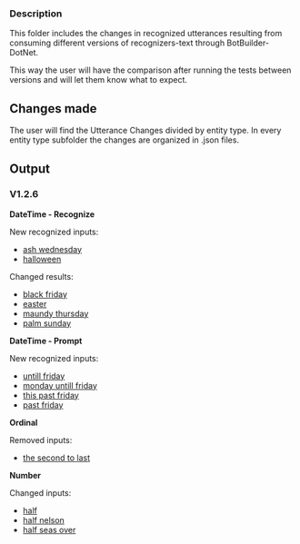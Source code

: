 ### Description

This folder includes the changes in recognized utterances resulting from consuming different versions of recognizers-text through BotBuilder-DotNet.
 
This way the user will have the comparison after running the tests between versions and will let them know what to expect.

## Changes made
The user will find the Utterance Changes divided by entity type. In every entity type subfolder the changes are organized in .json files.

##  Output
### V1.2.6
**DateTime - Recognize**

New recognized inputs:
 - [ash wednesday](https://github.com/microsoft/botbuilder-dotnet/blob/662e13ecd4ae8835c02b15e43bf6960a0abae88b/recognizers-text/Utterance%20Changes/DateTime/recognize-differences.json#L3)
 - [halloween](https://github.com/microsoft/botbuilder-dotnet/blob/662e13ecd4ae8835c02b15e43bf6960a0abae88b/recognizers-text/Utterance%20Changes/DateTime/recognize-differences.json#L102)

Changed results:
 - [black friday](https://github.com/microsoft/botbuilder-dotnet/blob/662e13ecd4ae8835c02b15e43bf6960a0abae88b/recognizers-text/Utterance%20Changes/DateTime/recognize-differences.json#L26)
 - [easter](https://github.com/microsoft/botbuilder-dotnet/blob/662e13ecd4ae8835c02b15e43bf6960a0abae88b/recognizers-text/Utterance%20Changes/DateTime/recognize-differences.json#L67)
 - [maundy thursday](https://github.com/microsoft/botbuilder-dotnet/blob/662e13ecd4ae8835c02b15e43bf6960a0abae88b/recognizers-text/Utterance%20Changes/DateTime/recognize-differences.json#L125)
 - [palm sunday](https://github.com/microsoft/botbuilder-dotnet/blob/662e13ecd4ae8835c02b15e43bf6960a0abae88b/recognizers-text/Utterance%20Changes/DateTime/recognize-differences.json#L166)

**DateTime - Prompt**

New recognized inputs:
 - [untill friday](https://github.com/microsoft/botbuilder-dotnet/blob/662e13ecd4ae8835c02b15e43bf6960a0abae88b/recognizers-text/Utterance%20Changes/DateTime/datetime-prompt-differences.json#L3)
 - [monday untill friday](https://github.com/microsoft/botbuilder-dotnet/blob/662e13ecd4ae8835c02b15e43bf6960a0abae88b/recognizers-text/Utterance%20Changes/DateTime/datetime-prompt-differences.json#L44)
 - [this past friday](https://github.com/microsoft/botbuilder-dotnet/blob/662e13ecd4ae8835c02b15e43bf6960a0abae88b/recognizers-text/Utterance%20Changes/DateTime/datetime-prompt-differences.json#L85)
 - [past friday](https://github.com/microsoft/botbuilder-dotnet/blob/662e13ecd4ae8835c02b15e43bf6960a0abae88b/recognizers-text/Utterance%20Changes/DateTime/datetime-prompt-differences.json#L114)

**Ordinal**

Removed inputs:
 - [the second to last](https://github.com/microsoft/botbuilder-dotnet/blob/662e13ecd4ae8835c02b15e43bf6960a0abae88b/recognizers-text/Utterance%20Changes/Ordinal/choices-model-differences.json#L3)


**Number**

Changed inputs:
 - [half](https://github.com/microsoft/botbuilder-dotnet/blob/662e13ecd4ae8835c02b15e43bf6960a0abae88b/recognizers-text/Utterance%20Changes/Number/double-prompt-words-difference.json#L3)
 - [half nelson](https://github.com/microsoft/botbuilder-dotnet/blob/662e13ecd4ae8835c02b15e43bf6960a0abae88b/recognizers-text/Utterance%20Changes/Number/double-prompt-words-difference.json#L18)
 - [half seas over](https://github.com/microsoft/botbuilder-dotnet/blob/662e13ecd4ae8835c02b15e43bf6960a0abae88b/recognizers-text/Utterance%20Changes/Number/double-prompt-words-difference.json#L33)

